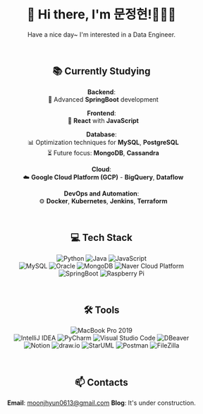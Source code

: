 <div align="center">

# 👋 Hi there, I'm 문정현!🧑🏻‍🔧
Have a nice day~ I'm interested in a Data Engineer.

<br>

## 📚 Currently Studying

**Backend**:  
  &nbsp; 🚀 Advanced **SpringBoot** development

**Frontend**:  
  &nbsp; 🎨 **React** with **JavaScript**

**Database**:  
  &nbsp; 📊 Optimization techniques for **MySQL**, **PostgreSQL**  
  &nbsp; ⏳ Future focus: **MongoDB**, **Cassandra**

**Cloud**:  
  &nbsp; ☁️ **Google Cloud Platform (GCP)** - **BigQuery**, **Dataflow**

**DevOps and Automation**:  
  &nbsp; ⚙️ **Docker**, **Kubernetes**, **Jenkins**, **Terraform**

<br>


## 💻 Tech Stack
![Python](https://img.shields.io/badge/Python-3776AB?style=flat&logo=python&logoColor=white)
![Java](https://img.shields.io/badge/Java-007396?style=flat&logo=java&logoColor=white)
![JavaScript](https://img.shields.io/badge/JavaScript-F7DF1E?style=flat&logo=javascript&logoColor=black)
<br>
![MySQL](https://img.shields.io/badge/MySQL-4479A1?style=flat&logo=mysql&logoColor=white)
![Oracle](https://img.shields.io/badge/Oracle-F80000?style=flat&logo=oracle&logoColor=white)
![MongoDB](https://img.shields.io/badge/MongoDB-47A248?style=flat&logo=mongodb&logoColor=white)
![Naver Cloud Platform](https://img.shields.io/badge/Naver_Cloud_Platform-03C75A?style=flat&logo=naver&logoColor=white)
<br>
![SpringBoot](https://img.shields.io/badge/SpringBoot-6DB33F?style=flat&logo=springboot&logoColor=white)
![Raspberry Pi](https://img.shields.io/badge/Raspberry_Pi-A22846?style=flat&logo=raspberrypi&logoColor=white)

<br>

## 🛠 Tools
![MacBook Pro 2019](https://img.shields.io/badge/Apple-MacBook_Pro_2019-999999?style=flat&logo=apple&logoColor=white)
<br>
![IntelliJ IDEA](https://img.shields.io/badge/IntelliJ_IDEA-000000?style=flat&logo=intellij-idea&logoColor=white)
![PyCharm](https://img.shields.io/badge/PyCharm-000000?style=flat&logo=pycharm&logoColor=white)
![Visual Studio Code](https://img.shields.io/badge/VSCode-007ACC?style=flat&logo=visual-studio-code&logoColor=white)
![DBeaver](https://img.shields.io/badge/DBeaver-372923?style=flat&logo=dbeaver&logoColor=white)
<br>
![Notion](https://img.shields.io/badge/Notion-000000?style=flat&logo=notion&logoColor=white)
![draw.io](https://img.shields.io/badge/draw.io-F08705?style=flat&logo=diagrams.net&logoColor=white)
![StarUML](https://img.shields.io/badge/StarUML-222222?style=flat&logo=staruml&logoColor=white)
![Postman](https://img.shields.io/badge/Postman-FF6C37?style=flat&logo=postman&logoColor=white)
![FileZilla](https://img.shields.io/badge/FileZilla-BF0000?style=flat&logo=filezilla&logoColor=white)

<br>

## 📫 Contacts
**Email**: moonjhyun0613@gmail.com
**Blog**: It's under construction.

</div>
